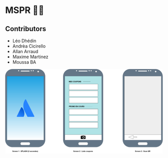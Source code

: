 # MSPR 🐱‍🐉

## Contributors 

- Léo Dhédin
- Andrèa Cicirello
- Allan Arraud
- Maxime Martinez
- Moussa BA

![alt text](Maquette_Appli.png)